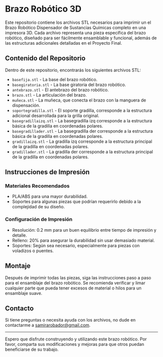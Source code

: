 # Brazo Robótico 3D

Este repositorio contiene los archivos STL necesarios para imprimir un el Brazo Robótico Dispensador de Sustancias Químicas completo en una impresora 3D. Cada archivo representa una pieza específica del brazo robótico, diseñado para ser fácilmente ensamblable y funcional, además de las estructuras adicionales detalladas en el Proyecto Final.

## Contenido del Repositorio

Dentro de este repositorio, encontrarás los siguientes archivos STL:

- `basefija.stl` - La base del brazo robótico.
- `basegiratoria.stl` - La base giratoria del brazo robótico.
- `antebrazo.stl` - El antebrazo del brazo robótico.
- `brazo.stl` - La articulación del brazo.
- `muñeca.stl` - La muñeca, que conecta el brazo con la manguera de dispensación.
- `soportegradilla.stl` - El soporte gradilla, corresponde a la estructura adicional desarrollada para la grilla original.
- `basegradillaizq.stl` - La basegradilla izq corresponde a la estructura básica de la gradilla en coordenadas polares.
- `basegradillader.stl` - La basegradilla der corresponde a la estructura básica de la gradilla en coordenadas polares.
- `gradillaizq.stl` - La gradilla izq corresponde a la estructura principal de la gradilla en coordenadas polares.
- `gradillader.stl` - La gradilla der corresponde a la estructura principal de la gradilla en coordenadas polares.

## Instrucciones de Impresión

### Materiales Recomendados

- PLA/ABS para una mayor durabilidad.
- Soportes para algunas piezas que podrían requerirlo debido a la complejidad de su diseño.

### Configuración de Impresión

- Resolución: 0.2 mm para un buen equilibrio entre tiempo de impresión y detalle.
- Relleno: 20% para asegurar la durabilidad sin usar demasiado material.
- Soportes: Según sea necesario, especialmente para piezas con voladizos o puentes.

## Montaje

Después de imprimir todas las piezas, siga las instrucciones paso a paso para el ensamblaje del brazo robótico. Se recomienda verificar y limar cualquier parte que pueda tener excesos de material o hilos para un ensamblaje suave.


## Contacto

Si tiene preguntas o necesita ayuda con los archivos, no dude en contactarme a [samirarobador@gmail.com](mailto:samirarobador@gmail.com).

---

Espero que disfrute construyendo y utilizando este brazo robótico. Por favor, comparta sus modificaciones y mejoras para que otros puedan beneficiarse de su trabajo.
